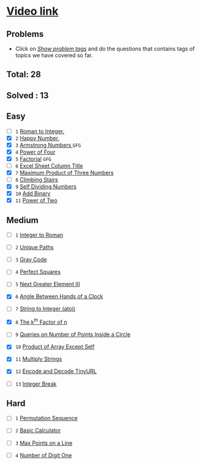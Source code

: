 # [Video link](https://youtu.be/lmSpZ0bjCyQ)

## Problems
- Click on [*Show problem tags*](https://leetcode.com/tag/math/) and do the questions that contains tags of topics we have covered so far.

## Total: 28
## Solved : 13
## Easy
-[ ] `1` [Roman to Integer.](https://leetcode.com/problems/roman-to-integer/)
-[x] `2` [Happy Number.](https://leetcode.com/problems/happy-number/)
-[x] `3` [Armstrong Numbers ](https://practice.geeksforgeeks.org/problems/armstrong-numbers2727/1/?category[]=Mathematical&category[]=Mathematical&page=2&query=category[]Mathematicalpage2category[]Mathematical) `GFG`
-[x] `4` [Power of Four](https://leetcode.com/problems/power-of-four/)
-[x] `5` [Factorial](https://practice.geeksforgeeks.org/problems/factorial5739/1/?category[]=Mathematical&category[]=Mathematical&page=3&query=category[]Mathematicalpage3category[]Mathematical) `GFG`
-[ ] `6` [Excel Sheet Column Title](https://leetcode.com/problems/excel-sheet-column-title/)
-[x] `7` [Maximum Product of Three Numbers](https://leetcode.com/problems/maximum-product-of-three-numbers/)
-[ ] `8` [Climbing Stairs](https://leetcode.com/problems/climbing-stairs/)
-[x] `9` [Self Dividing Numbers](https://leetcode.com/problems/self-dividing-numbers/)
-[x] `10` [Add Binary](https://leetcode.com/problems/add-binary/)
-[x] `11` [Power of Two](https://leetcode.com/problems/power-of-two/)

## Medium
-[ ] `1` [Integer to Roman](https://leetcode.com/problems/integer-to-roman/)
-[ ] `2` [Unique Paths](https://leetcode.com/problems/unique-paths/)
-[ ] `3` [Gray Code](https://leetcode.com/problems/gray-code/)
-[ ] `4` [Perfect Squares](https://leetcode.com/problems/perfect-squares/)
-[ ] `5` [Next Greater Element III](https://leetcode.com/problems/next-greater-element-iii/)
-[x] `6` [Angle Between Hands of a Clock](https://leetcode.com/problems/angle-between-hands-of-a-clock/)
-[ ] `7` [String to Integer (atoi)](https://leetcode.com/problems/string-to-integer-atoi/)
-[x] `8` [The k<sup>th</sup> Factor of n](https://leetcode.com/problems/the-kth-factor-of-n/)
-[ ] `9` [Queries on Number of Points Inside a Circle](https://leetcode.com/problems/queries-on-number-of-points-inside-a-circle/)
-[x] `10` [Product of Array Except Self](https://leetcode.com/problems/product-of-array-except-self/)
-[x] `11` [Multiply Strings](https://leetcode.com/problems/multiply-strings/)
-[x] `12` [Encode and Decode TinyURL](https://leetcode.com/problems/encode-and-decode-tinyurl/)
-[ ] `13` [Integer Break](https://leetcode.com/problems/integer-break/)


## Hard
-[ ] `1` [Permutation Sequence](https://leetcode.com/problems/permutation-sequence/)
-[ ] `2` [Basic Calculator](https://leetcode.com/problems/basic-calculator/)
-[ ] `3` [Max Points on a Line](https://leetcode.com/problems/max-points-on-a-line/)
-[ ] `4` [Number of Digit One](https://leetcode.com/problems/number-of-digit-one/)

